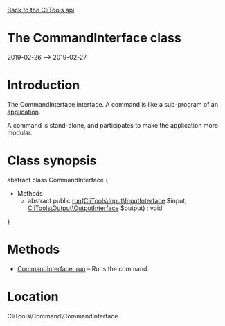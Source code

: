 [Back to the CliTools api](https://github.com/lingtalfi/CliTools/blob/master/doc/api/CliTools.md)



The CommandInterface class
================
2019-02-26 --> 2019-02-27






Introduction
============

The CommandInterface interface.
A command is like a sub-program of an [application](https://github.com/lingtalfi/CliTools/blob/master/doc/api/CliTools/Program/Application.md).

A command is stand-alone, and participates to make the application more modular.



Class synopsis
==============


abstract class <span class="pl-k">CommandInterface</span>  {

- Methods
    - abstract public [run](https://github.com/lingtalfi/CliTools/blob/master/doc/api/CliTools/Command/CommandInterface/run.md)([CliTools\Input\InputInterface](https://github.com/lingtalfi/CliTools/blob/master/doc/api/CliTools/Input/InputInterface.md) $input, [CliTools\Output\OutputInterface](https://github.com/lingtalfi/CliTools/blob/master/doc/api/CliTools/Output/OutputInterface.md) $output) : void

}






Methods
==============

- [CommandInterface::run](https://github.com/lingtalfi/CliTools/blob/master/doc/api/CliTools/Command/CommandInterface/run.md) &ndash; Runs the command.





Location
=============
CliTools\Command\CommandInterface